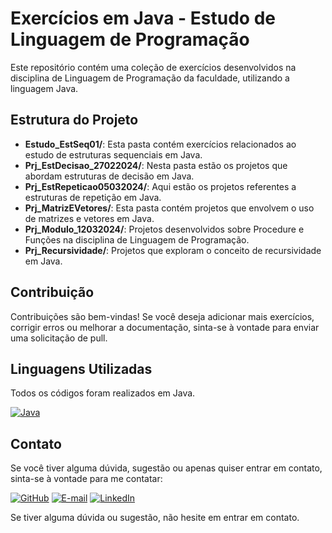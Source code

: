 # Exercícios em Java - Estudo de Linguagem de Programação

Este repositório contém uma coleção de exercícios desenvolvidos na disciplina de Linguagem de Programação da faculdade, utilizando a linguagem Java.

## Estrutura do Projeto

- **Estudo_EstSeq01/**: Esta pasta contém exercícios relacionados ao estudo de estruturas sequenciais em Java.
- **Prj_EstDecisao_27022024/**: Nesta pasta estão os projetos que abordam estruturas de decisão em Java.
- **Prj_EstRepeticao05032024/**: Aqui estão os projetos referentes a estruturas de repetição em Java.
- **Prj_MatrizEVetores/**: Esta pasta contém projetos que envolvem o uso de matrizes e vetores em Java.
- **Prj_Modulo_12032024/**: Projetos desenvolvidos sobre Procedure e Funções na disciplina de Linguagem de Programação.
- **Prj_Recursividade/**: Projetos que exploram o conceito de recursividade em Java.

## Contribuição

Contribuições são bem-vindas! Se você deseja adicionar mais exercícios, corrigir erros ou melhorar a documentação, sinta-se à vontade para enviar uma solicitação de pull.

## Linguagens Utilizadas

Todos os códigos foram realizados em Java.

[![Java](https://img.shields.io/badge/Java-Programming-blue?logo=java)](https://www.java.com)

## Contato

Se você tiver alguma dúvida, sugestão ou apenas quiser entrar em contato, sinta-se à vontade para me contatar:

[![GitHub](https://img.shields.io/badge/GitHub-Profile-blue?logo=github)](https://github.com/DaianeTararam)
[![E-mail](https://img.shields.io/badge/E--mail-Contato-blue?logo=gmail)](mailto:tararamdaiane@gmail.com)
[![LinkedIn](https://img.shields.io/badge/LinkedIn-Perfil-blue?logo=linkedin)](https://www.linkedin.com/in/daianetararam/)


Se tiver alguma dúvida ou sugestão, não hesite em entrar em contato.

